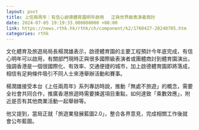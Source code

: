 ```yaml
---
layout: post
title: 上任兩周年｜有信心啟德體育園明年啟用　 正與世界級表演者商討
date: 2024-07-05 19:19:33.000000000 +08:00
link: https://news.rthk.hk/rthk/ch/component/k2/1760427-20240705.htm
categories: rthk
---
```


文化體育及旅遊局局長楊潤雄表示，啟德體育園的主要工程預計今年底完成，有信心明年可以啟用，有關部門現時正與很多國際級表演者或團體商討到體育園演出，強調香港是一個很國際化、有效率、交通便捷的城市，加上啟德體育園即將落成，相信有足夠條件吸引不同人士來港舉辦活動和賽事。

楊潤雄接受本台《上任兩周年》系列專訪時說，推動「無處不旅遊」的概念，需要全社會共同合作，推廣香港旅遊時需要揀選項目重點，如何達致「乘數效應」，附近是否有其他商業活動一起舉辦等。

他又提到，當局正就「旅遊業發展藍圖2.0」，整合各界意見，完成相關工作後就會公布藍圖。

